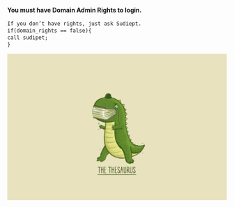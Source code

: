 **You must have Domain Admin Rights to login.**

	If you don’t have rights, just ask Sudiept.
	if(domain_rights == false){
	call sudipet;
	}

![trophyboy](faxcom.jpeg)
